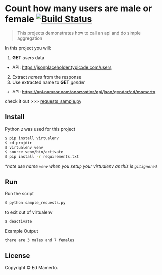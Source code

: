 # Count how many users are male or female [![Build Status](https://travis-ci.com/edmamerto/simple-py-requests.svg?branch=master)](https://travis-ci.com/edmamerto/simple-py-requests)
> This projects demonstrates how to call an api and do simple aggregation

In this project you will:

1. **GET** *users* data 
- API: https://jsonplaceholder.typicode.com/users
2. Extract *names* from the response
3. Use extracted name to **GET** *gender* 
- API: https://api.namsor.com/onomastics/api/json/gender/ed/mamerto 

check it out   >>> [requests_sample.py](https://github.com/edmamerto/simple-py-requests/blob/master/requests_sample.py)

## Install
Python `2` was used for this project
```sh
$ pip install virtualenv
$ cd projdir
$ virtualenv venv
$ source venv/bin/activate
$ pip install -r requirements.txt
```
**note use name `venv` when you setup your virtualenv as this is `gitignored`*

## Run
Run the script
```sh
$ python sample_requests.py
```
to exit out of virtualenv
```sh
$ deactivate
```
Example Output
```sh
there are 3 males and 7 females
```

## License
Copyright © Ed Mamerto.
